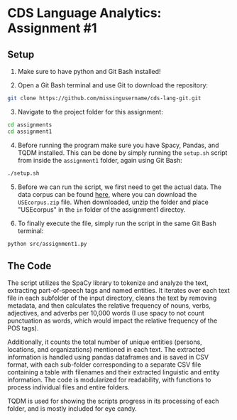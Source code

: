 # CDS Language Analytics: Assignment #1

## Setup
1. Make sure to have python and Git Bash installed!

2. Open a Git Bash terminal and use Git to download the repository:

```sh
git clone https://github.com/missingusername/cds-lang-git.git
```

3. Navigate to the project folder for this assignment:

```sh
cd assignments
cd assignment1
```

4. Before running the program make sure you have Spacy, Pandas, and TQDM installed. This can be done by simply running the ```setup.sh``` script from inside the ```assignment1``` folder, again using Git Bash:

```sh
./setup.sh
```

5. Before we can run the script, we first need to get the actual data. The data corpus can be found [here](https://ota.bodleian.ox.ac.uk/repository/xmlui/handle/20.500.12024/2457), where you can download the ```USEcorpus.zip``` file. When downloaded, unzip the folder and place "USEcorpus" in the ```in``` folder of the assignment1 directoy.

6. To finally execute the file, simply run the script in the same Git Bash terminal:

```sh
python src/assignment1.py
```

## The Code
The script utilizes the SpaCy library to tokenize and analyze the text, extracting part-of-speech tags and named entities. It iterates over each text file in each subfolder of the input directory, cleans the text by removing metadata, and then calculates the relative frequency of nouns, verbs, adjectives, and adverbs per 10,000 words (I use spacy to not count punctuation as words, which would impact the relative frequency of the POS tags).

Additionally, it counts the total number of unique entities (persons, locations, and organizations) mentioned in each text. The extracted information is handled using pandas dataframes and is saved in CSV format, with each sub-folder corresponding to a separate CSV file containing a table with filenames and their extracted linguistic and entity information. The code is modularized for readability, with functions to process individual files and entire folders.

TQDM is used for showing the scripts progress in its processing of each folder, and is mostly included for eye candy.
